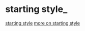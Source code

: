 # starting style_

[starting style](./2025-08-07_starting-style.md)
[more on starting style](./2025-08-07_more-on-starting-style.md)

